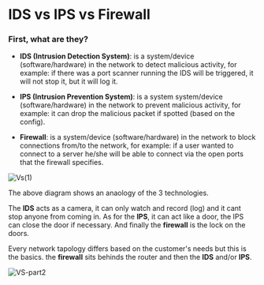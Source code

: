 # IDS vs IPS vs Firewall

### First, what are they?  
* **IDS (Intrusion Detection System)**: is a system/device (software/hardware) in the network to detect malicious activity, for example: if there was a port scanner running the IDS will be triggered, it will not stop it, but it will log it.

* **IPS (Intrusion Prevention System)**: is a system system/device (software/hardware) in the network to prevent malicious activity, for example: it can drop the malicious packet if spotted (based on the config). 

* **Firewall**: is a system/device (software/hardware)  in the network to block connections from/to the network, for example: if a user wanted to connect to a server he/she will be able to connect via the open ports that the firewall specifies. 

![Vs(1)](https://user-images.githubusercontent.com/69141453/116835365-f92e8c00-ab76-11eb-8bb8-ad8b6e2b939f.png)

The above diagram shows an anaology of the 3 technologies.

The **IDS** acts as a camera, it can only watch and record (log) and it cant stop anyone from coming in.
As for the **IPS**, it can act like a door, the IPS can close the door if necessary.
And finally the **firewall** is the lock on the doors.

Every network tapology differs based on the customer's needs but this is the basics.
the **firewall** sits behinds the router and then the **IDS** and/or **IPS**.

![VS-part2](https://user-images.githubusercontent.com/69141453/116952787-60fcd980-ac40-11eb-8503-1fc81040c0f4.png)
